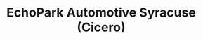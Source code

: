 ---
title: "EchoPark Automotive Syracuse (Cicero)"
url: /cicero/echopark-automotive-syracuse-cicero/
shop: Autohaus
---